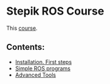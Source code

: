 # Stepik ROS Course

This [course](https://stepik.org/course/3222/).

## Contents:

* [Installation. First steps]()
* [Simple ROS programs]()
* [Advanced Tools]()

